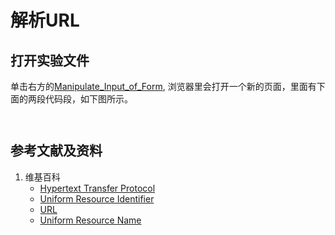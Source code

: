 # 解析URL

## 打开实验文件

单击右方的[Manipulate_Input_of_Form](https://codepen.io/quanbinn/pen/jOWWjwe), 浏览器里会打开一个新的页面，里面有下面的两段代码段，如下图所示。

```html
```

```javascript
```

## 参考文献及资料

1. 维基百科
	- [Hypertext Transfer Protocol](https://en.wikipedia.org/wiki/Hypertext_Transfer_Protocol) 
	- [Uniform Resource Identifier](https://en.wikipedia.org/wiki/Uniform_Resource_Identifier)
	- [URL](https://en.wikipedia.org/wiki/URL)
	- [Uniform Resource Name](https://en.wikipedia.org/wiki/Uniform_Resource_Name)

